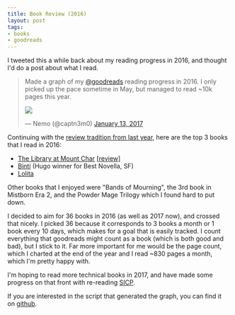 ```yaml
---
title: Book Review (2016)
layout: post
tags:
- books
- goodreads
---
```


I tweeted this a while back about my reading progress in 2016, and thought I'd do a post about what I read.

<blockquote class="twitter-tweet" data-lang="en"><p lang="en" dir="ltr">Made a graph of my <a href="https://twitter.com/goodreads">@goodreads</a> reading progress in 2016. I only picked up the pace sometime in May, but managed to read ~10k pages this year.</p>
<p><img src="https://pbs.twimg.com/media/C2D9p9DXEAADajk.png"></p>
&mdash; Nemo (@captn3m0) <a href="https://twitter.com/captn3m0/status/819934060256563201">January 13, 2017</a></blockquote>

Continuing with the [review tradition from last year](/blog/2016/02/15/2015-in-review/), here are the top 3 books that I read in 2016:

- [The Library at Mount Char](https://www.goodreads.com/book/show/26892110-the-library-at-mount-char) [[review](https://www.goodreads.com/review/show/1648561385?book_show_action=false&from_review_page=1)]
- [Binti](https://www.goodreads.com/book/show/25667918-binti) (Hugo winner for Best Novella, SF)
- [Lolita](https://www.goodreads.com/book/show/7604.Lolita)

Other books that I enjoyed were "Bands of Mourning", the 3rd book in Mistborn Era 2, and the Powder Mage Trilogy which I found hard to put down.

I decided to aim for 36 books in 2016 (as well as 2017 now), and crossed that nicely. I picked 36 because it corresponds to 3 books a month or 1 book every 10 days, which makes for a goal that is easily tracked. I count everything that goodreads might count as a book (which is both good and bad), but I stick to it. Far more important for me would be the page count, which I charted at the end of the year and I read ~830 pages a month, which I'm pretty happy with.

I'm hoping to read more technical books in 2017, and have made some progress on that front with re-reading [SICP](https://sarabander.github.io/sicp/).

If you are interested in the script that generated the graph, you can find it on [github][gh].

[gh]: https://github.com/captn3m0/what-to-read/blob/master/stats.rb